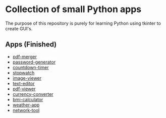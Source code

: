 # Collection of small Python apps

The purpose of this repository is purely for learning Python using
tkinter to create GUI's.

## Apps (Finished)

- [pdf-merger](/pdf-merger/)
- [password-generator](/password-generator/)
- [countdown-timer](/countdown-timer/)
- [stopwatch](/stopwatch/)
- [image-viewer](/image-viewer/)
- [text-editor](/text-editor/)
- [pdf-viewer](/pdf-viewer/)
- [currency-converter](/currency-converter/)
- [bmi-calculator](/bmi-calculator/)
- [weather-app](/weather-app/)
- [network-tool](/network-tool/)
